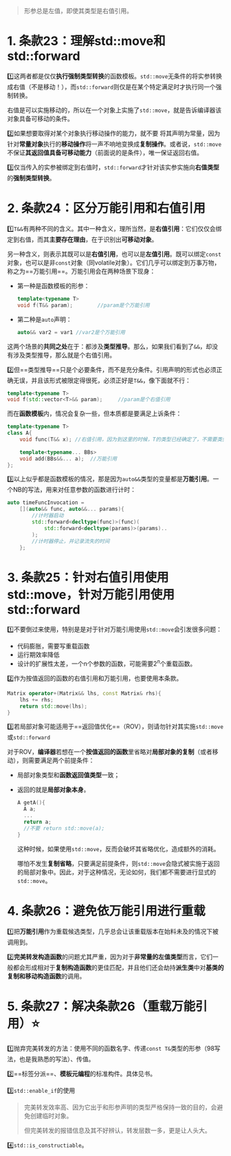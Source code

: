> 形参总是左值，即使其类型是右值引用。

# 1. 条款23：理解std::move和std::forward

:one:这两者都是仅仅**执行强制类型转换**的函数模板。`std::move`无条件的将实参转换成右值（不是移动！），而`std::forward`则仅是在某个特定满足时才执行同一个强制转换。

右值是可以实施移动的，所以在一个对象上实施了`std::move`，就是告诉编译器该对象具备可移动的条件。

:two:如果想要取得对某个对象执行移动操作的能力，就不要 将其声明为常量，因为针对**常量对象**执行的**移动操作**将一声不响地变换成**复制操作**。或者说，`std::move`不保证**其返回值具备可移动能力​**（前面说的是条件），唯一保证返回右值。

:three:仅当传入的实参被绑定到右值时，`std::forward`才针对该实参实施向**右值类型**的**强制类型转换**。​



# 2. 条款24：区分万能引用和右值引用

:one:`T&&`有两种不同的含义。其中一种含义，理所当然，是**右值引用**：它们仅仅会绑定到右值，而其**主要存在理由**，在于识别出**可移动对象**。

另一种含义，则表示其既可以是**右值引用**，也可以是**左值引用**。既可以绑定`const`对象，也可以是非`const`对象（同volatile对象）。它们几乎可以绑定到万事万物，称之为==万能引用==。万能引用会在两种场景下现身：

+ 第一种是函数模板的形参：

  ```c++
  template<typename T>
  void f(T&& param);		//param是个万能引用
  ```

+ 第二种是`auto`声明：

  ```c++
  auto&& var2 = var1 //var2是个万能引用
  ```

这两个场景的**共同之处**在于：都涉及**类型推导**。那么，如果我们看到了`&&`，却没有涉及类型推导，那么就是个右值引用。

:two:但==类型推导==只是个必要条件，而不是充分条件。​引用声明的形式也必须正确无误，并且该形式被限定得很死，必须正好是`T&&`，像下面就不行：

```c++
template<typename T>
void f(std::vector<T>&& param);		//param是个右值引用
```

而在**函数模板**内，情况会复杂一些，但本质都是要满足上诉条件：

```c++
template<typename T>
class A{
	void func(T&& x); //右值引用，因为到这里的时候，T的类型已经确定了，不需要类型推导
	
	template<typename... BBs>
	void add(BBs&&... a);  //万能引用
};
```

:three:以上似乎都是函数模板的情况，那是因为`auto&&`类型的变量都是**万能引用**。一个NB的写法，用来对任意参数的函数进行计时：

```c++
auto timeFuncInvocation = 
	[](auto&& func, auto&&... params){
		//计时器启动
		std::forward<decltype(func)>(func)(
			std::forward<decltype(params)>(params)..
		);
		//计时器停止，并记录流失的时间
	};
```



# 3. 条款25：针对右值引用使用std::move，针对万能引用使用std::forward

:one:不要倒过来使用，特别是是对于针对万能引用使用`std::move`会引发很多问题：

- 代码膨胀，需要写重载函数
- 运行期效率降低
- 设计的扩展性太差，一个n个参数的函数，可能需要$2^n$个重载函数。

:two:作为按值返回的函数的右值引用和万能引用，也要使用本条款。

```c++
Matrix operator+(Matrix&& lhs, const Matrix& rhs){
	lhs += rhs;
	return std::move(lhs);
}
```

:three:若局部对象可能适用于==返回值优化==（ROV），则请勿针对其实施`std::move`或`std::forward`​

对于ROV，**编译器**若想在一个**按值返回的函数**里省略对**局部对象的复制**（或者移动），则需要满足两个前提条件：

- 局部对象类型和**函数返回值类型**一致；

- 返回的就是**局部对象本身**。

  ```c++
  A getA(){
  	A a;
  	...
  	return a;
  	//不要 return std::move(a);
  }
  ```

  这种时候，如果使用`std::move`，反而会破坏其省略优化，造成额外的消耗。

  哪怕不发生**复制省略**，只要满足前提条件，则`std::move`会隐式被实施于返回的局部对象中。因此，对于这种情况，无论如何，我们都不需要进行显式的`std::move`。



# 4. 条款26：避免依万能引用进行重载

:one:把**万能引用**作为重载候选类型，几乎总会让该重载版本在始料未及的情况下被调用到。

:two:**完美转发构造函数**的问题尤其严重，因为对于**非常量的左值类型**而言，它们一般都会形成相对于**复制构造函数**的更佳匹配，并且他们还会劫持**派生类**中对**基类的复制和移动构造函数**的调用。​



# 5. 条款27：解决条款26（重载万能引用）:star:

:one:抛弃完美转发的方法：使用不同的函数名字、传递`const T&`类型的形参（98写法，也是我熟悉的写法）、传值。

:two:==标签分派==、**模板元编程**的标准构件。具体见书。

:three:`std::enable_if`的使用

> 完美转发效率高、因为它出于和形参声明的类型严格保持一致的目的，会避免创建临时对象。
>
> 但完美转发的报错信息及其不好辨认，转发层数一多，更是让人头大。

:four:`std::is_constructiable`。

